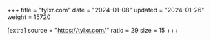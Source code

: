 +++
title = "tylxr.com"
date = "2024-01-08"
updated = "2024-01-26"
weight = 15720

[extra]
source = "https://tylxr.com/"
ratio = 29
size = 15
+++
